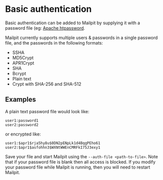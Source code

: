 # Basic authentication

Basic authentication can be added to Mailpit by supplying it with a password file (eg: [Apache htpassword](https://httpd.apache.org/docs/current/programs/htpasswd.html).

Mailpit currently supports multiple users & passwords in a single password file, and the passwords in the following formats:

- SSHA
- MD5Crypt
- APR1Crypt
- SHA
- Bcrypt
- Plain text
- Crypt with SHA-256 and SHA-512

## Examples

A plain text password file would look like:
```
user1:password1
user2:password2
```
or encrypted like:
```
user1:$apr1$rja5hy8u$0DN2pENpLk1d4BqgPEho61
user2:$apr1$asfohhn3$WXNtWWEnCMRFkI75J3exy1
```

Save your file and start Mailpit using the `--auth-file <path-to-file>`. Note that if your password file is blank then all access is blocked. If you modify your password file while Mailpit is running, then you will need to restart Mailpit.
